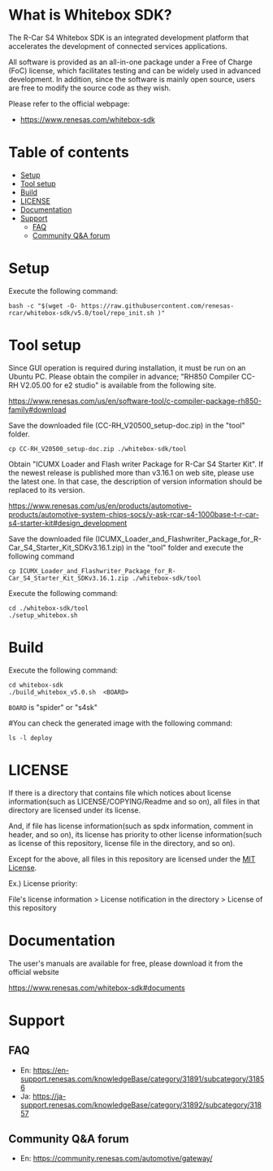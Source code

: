 # What is Whitebox SDK?

The R-Car S4 Whitebox SDK is an integrated development platform that accelerates the development of connected services applications.
 
All software is provided as an all-in-one package under a Free of Charge (FoC) license, which facilitates testing and can be widely used in advanced development. In addition, since the software is mainly open source, users are free to modify the source code as they wish.

Please refer to the official webpage:

- https://www.renesas.com/whitebox-sdk

# Table of contents

- [Setup](#Setup)
- [Tool setup](#Tool-setup)
- [Build](#Build)
- [LICENSE](#LICENSE)
- [Documentation](#Documentation)
- [Support](#Support)
  - [FAQ](#FAQ)
  - [Community Q&A forum](#Community-QA-forum)

# Setup
Execute the following command:

	bash -c "$(wget -O- https://raw.githubusercontent.com/renesas-rcar/whitebox-sdk/v5.0/tool/repo_init.sh )"

# Tool setup
Since GUI operation is required during installation, it must be run on an Ubuntu PC.
Please obtain the compiler in advance; "RH850 Compiler CC-RH V2.05.00 for e2 studio" is available from the following site.

https://www.renesas.com/us/en/software-tool/c-compiler-package-rh850-family#download

Save the downloaded file (CC-RH_V20500_setup-doc.zip) in the "tool" folder.

	cp CC-RH_V20500_setup-doc.zip ./whitebox-sdk/tool

Obtain "ICUMX Loader and Flash writer Package for R-Car S4 Starter Kit". If the newest release is published more than v3.16.1 on web site, please use the latest one. In that case, the description of version information should be replaced to its version.

https://www.renesas.com/us/en/products/automotive-products/automotive-system-chips-socs/y-ask-rcar-s4-1000base-t-r-car-s4-starter-kit#design_development

Save the downloaded file (ICUMX_Loader_and_Flashwriter_Package_for_R-Car_S4_Starter_Kit_SDKv3.16.1.zip) in the "tool" folder and execute the following command

	cp ICUMX_Loader_and_Flashwriter_Package_for_R-Car_S4_Starter_Kit_SDKv3.16.1.zip ./whitebox-sdk/tool

Execute the following command:

	cd ./whitebox-sdk/tool
	./setup_whitebox.sh

# Build
Execute the following command:

	cd whitebox-sdk
	./build_whitebox_v5.0.sh  <BOARD>

`BOARD` is "spider" or "s4sk"

#You can check the generated image with the following command:

	ls -l deploy

# LICENSE

If there is a directory that contains file which notices about license information(such as LICENSE/COPYING/Readme and so on),
all files in that directory are licensed under its license.

And, if file has license information(such as spdx information, comment in header, and so on),
its license has priority to other license information(such as license of this repository, license file in the directory, and so on).

Except for the above, all files in this repository are licensed under the [MIT License](./COPYING.MIT).


Ex.) License priority:

File's license information > License notification in the directory > License of this repository

# Documentation
 
The user's manuals are available for free, please download it from the official website
 
https://www.renesas.com/whitebox-sdk#documents

# Support

## FAQ

- En: https://en-support.renesas.com/knowledgeBase/category/31891/subcategory/31856
- Ja: https://ja-support.renesas.com/knowledgeBase/category/31892/subcategory/31857

## Community Q&A forum

- En: https://community.renesas.com/automotive/gateway/

